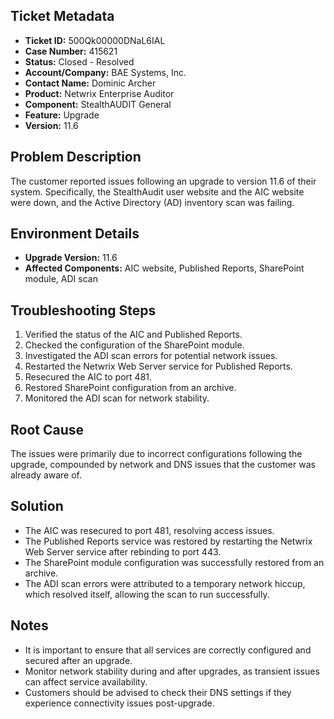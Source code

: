 ## Ticket Metadata
- **Ticket ID:** 500Qk00000DNaL6IAL
- **Case Number:** 415621
- **Status:** Closed - Resolved
- **Account/Company:** BAE Systems, Inc.
- **Contact Name:** Dominic Archer
- **Product:** Netwrix Enterprise Auditor
- **Component:** StealthAUDIT General
- **Feature:** Upgrade
- **Version:** 11.6

## Problem Description
The customer reported issues following an upgrade to version 11.6 of their system. Specifically, the StealthAudit user website and the AIC website were down, and the Active Directory (AD) inventory scan was failing.

## Environment Details
- **Upgrade Version:** 11.6
- **Affected Components:** AIC website, Published Reports, SharePoint module, ADI scan

## Troubleshooting Steps
1. Verified the status of the AIC and Published Reports.
2. Checked the configuration of the SharePoint module.
3. Investigated the ADI scan errors for potential network issues.
4. Restarted the Netwrix Web Server service for Published Reports.
5. Resecured the AIC to port 481.
6. Restored SharePoint configuration from an archive.
7. Monitored the ADI scan for network stability.

## Root Cause
The issues were primarily due to incorrect configurations following the upgrade, compounded by network and DNS issues that the customer was already aware of.

## Solution
- The AIC was resecured to port 481, resolving access issues.
- The Published Reports service was restored by restarting the Netwrix Web Server service after rebinding to port 443.
- The SharePoint module configuration was successfully restored from an archive.
- The ADI scan errors were attributed to a temporary network hiccup, which resolved itself, allowing the scan to run successfully.

## Notes
- It is important to ensure that all services are correctly configured and secured after an upgrade.
- Monitor network stability during and after upgrades, as transient issues can affect service availability.
- Customers should be advised to check their DNS settings if they experience connectivity issues post-upgrade.